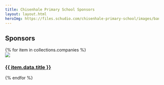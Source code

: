```yaml
---
title: Chisenhale Primary School Sponsors
layout: layout.html
heroImg: https://files.schudio.com/chisenhale-primary-school/images/banners/Copy_of_DSC04158.jpg
---
```


## Sponsors

<section>
{% for item in collections.companies %}
<article>
    <img src="{{item.data.heroImg}}" />
    <h1><a href="{{ item.url }}">{{ item.data.title }}</a></h1> 
</article>
{% endfor %}
</section>
